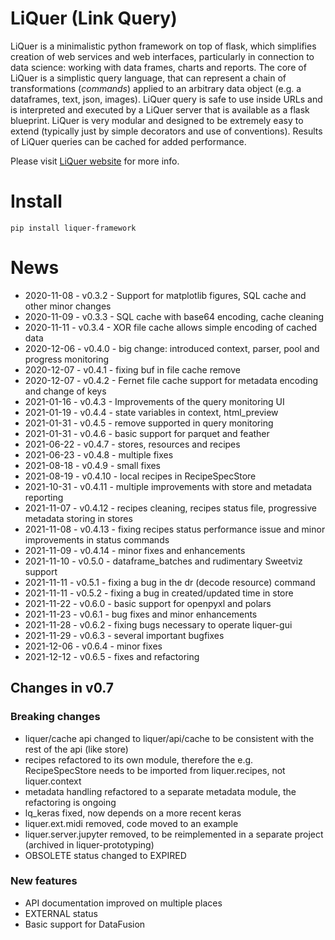 # LiQuer (Link Query) 

LiQuer is a minimalistic python framework on top of flask, which simplifies creation of web services and web interfaces,
particularly in connection to data science: working with data frames, charts and reports.
The core of LiQuer is a simplistic query language, that can represent a chain of transformations (*commands*)
applied to an arbitrary data object (e.g. a dataframes, text, json, images). LiQuer query is safe to use inside URLs
and is interpreted and executed by a LiQuer server that is available as a flask blueprint.
LiQuer is very modular and designed to be extremely easy to extend (typically just by simple decorators and use of conventions).
Results of LiQuer queries can be cached for added performance.

Please visit [LiQuer website](https://orest-d.github.io/liquer/) for more info.

# Install

```
pip install liquer-framework
```

# News

- 2020-11-08 - v0.3.2  - Support for matplotlib figures, SQL cache and other minor changes
- 2020-11-09 - v0.3.3  - SQL cache with base64 encoding, cache cleaning
- 2020-11-11 - v0.3.4  - XOR file cache allows simple encoding of cached data
- 2020-12-06 - v0.4.0  - big change: introduced context, parser, pool and progress monitoring
- 2020-12-07 - v0.4.1  - fixing buf in file cache remove
- 2020-12-07 - v0.4.2  - Fernet file cache support for metadata encoding and change of keys
- 2021-01-16 - v0.4.3  - Improvements of the query monitoring UI
- 2021-01-19 - v0.4.4  - state variables in context, html_preview
- 2021-01-31 - v0.4.5  - remove supported in query monitoring
- 2021-01-31 - v0.4.6  - basic support for parquet and feather
- 2021-06-22 - v0.4.7  - stores, resources and recipes
- 2021-06-23 - v0.4.8  - multiple fixes
- 2021-08-18 - v0.4.9  - small fixes
- 2021-08-19 - v0.4.10 - local recipes in RecipeSpecStore
- 2021-10-31 - v0.4.11 - multiple improvements with store and metadata reporting
- 2021-11-07 - v0.4.12 - recipes cleaning, recipes status file, progressive metadata storing in stores
- 2021-11-08 - v0.4.13 - fixing recipes status performance issue and minor improvements in status commands
- 2021-11-09 - v0.4.14 - minor fixes and enhancements
- 2021-11-10 - v0.5.0  - dataframe_batches and rudimentary Sweetviz support
- 2021-11-11 - v0.5.1  - fixing a bug in the dr (decode resource) command
- 2021-11-11 - v0.5.2  - fixing a bug in created/updated time in store
- 2021-11-22 - v0.6.0  - basic support for openpyxl and polars
- 2021-11-23 - v0.6.1  - bug fixes and minor enhancements
- 2021-11-28 - v0.6.2  - fixing bugs necessary to operate liquer-gui
- 2021-11-29 - v0.6.3  - several important bugfixes
- 2021-12-06 - v0.6.4  - minor fixes
- 2021-12-12 - v0.6.5  - fixes and refactoring

## Changes in v0.7

### Breaking changes
- liquer/cache api changed to liquer/api/cache to be consistent with the rest of the api (like store)
- recipes refactored to its own module, therefore the e.g. RecipeSpecStore needs to be imported from liquer.recipes, not liquer.context 
- metadata handling refactored to a separate metadata module, the refactoring is ongoing
- lq_keras fixed, now depends on a more recent keras
- liquer.ext.midi removed, code moved to an example
- liquer.server.jupyter removed, to be reimplemented in a separate project (archived in liquer-prototyping)
- OBSOLETE status changed to EXPIRED

### New features
- API documentation improved on multiple places
- EXTERNAL status
- Basic support for DataFusion